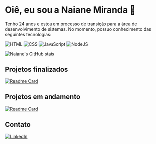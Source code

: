 # Oiê, eu sou a Naiane Miranda 🦋

Tenho 24 anos e estou em processo de transição para a área de desenvolvimento de sistemas. 
No momento, possuo conhecimento das seguintes tecnologias:

![HTML](https://img.shields.io/badge/HTML5-E34F26?style=for-the-badge&logo=html5&logoColor=white)
![CSS](https://img.shields.io/badge/CSS3-1572B6?style=for-the-badge&logo=css3&logoColor=white)
![JavaScript](https://img.shields.io/badge/JavaScript-F7DF1E?style=for-the-badge&logo=javascript&logoColor=black)
![NodeJS](https://img.shields.io/badge/Node.js-43853D?style=for-the-badge&logo=node.js&logoColor=white)

![Naiane's GitHub stats](https://github-readme-stats.vercel.app/api?username=NaianeMirandaa&show_icons=true&theme=omni&&hide=issues,contribs&rank_icon=github)

## Projetos finalizados

[![Readme Card](https://github-readme-stats.vercel.app/api/pin/?username=NaianeMirandaa&repo=ampulhetaMulher&theme=omni)](https://github.com/NaianeMirandaa/ampulhetaMulher)

## Projetos em andamento

[![Readme Card](https://github-readme-stats.vercel.app/api/pin/?username=NaianeMirandaa&repo=realizeTools&theme=omni)]([https://github.com/NaianeMirandaa/ampulhetaMulher](https://github.com/NaianeMirandaa/realizeTools))

## Contato

[![LinkedIn](https://img.shields.io/badge/LinkedIn-0077B5?style=for-the-badge&logo=linkedin&logoColor=white)](https://www.linkedin.com/in/naianemirandadejesus/)


